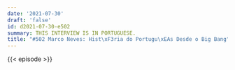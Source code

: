 ```yaml
---
date: '2021-07-30'
draft: 'false'
id: d2021-07-30-e502
summary: THIS INTERVIEW IS IN PORTUGUESE.
title: "#502 Marco Neves: Hist\xF3ria do Portugu\xEAs Desde o Big Bang"
---
```

{{< episode >}}

